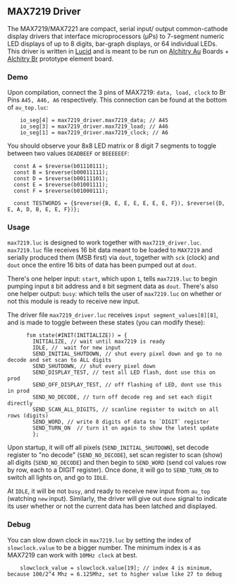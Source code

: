 ## MAX7219 Driver

The MAX7219/MAX7221 are compact, serial input/ output common-cathode display drivers that interface microprocessors (μPs) to 7-segment numeric LED displays of up to 8 digits, bar-graph displays, or 64 individual LEDs. This driver is written in [Lucid](https://alchitry.com/lucid) and is meant to be run on [Alchitry Au](https://www.sparkfun.com/products/16527) Boards + [Alchitry Br](https://www.sparkfun.com/products/16524) prototype element board.

### Demo

Upon compilation, connect the 3 pins of MAX7219: `data, load, clock` to Br Pins `A45, A46, A6` respectively. This connection can be found at the bottom of `au_top.luc`:

```
    io_seg[4] = max7219_driver.max7219_data; // A45
    io_seg[3] = max7219_driver.max7219_load; // A46
    io_seg[1] = max7219_driver.max7219_clock; // A6
```

You should observe your 8x8 LED matrix or 8 digit 7 segments to toggle between two values `DEADBEEF` or `BEEEEEEF`:

```
  const A = $reverse(b01110111);
  const B = $reverse(b00011111);
  const D = $reverse(b00111101);
  const E = $reverse(b01001111);
  const F = $reverse(b01000111);

  const TESTWORDS = {$reverse({B, E, E, E, E, E, E, F}), $reverse({D, E, A, D, B, E, E, F})};
```

### Usage

`max7219.luc` is designed to work together with `max7219_driver.luc`. `max7219.luc` file receives 16 bit data meant to be loaded to `MAX7219` and serially produced them (MSB first) via `dout`, together with `sck` (clock) and `dout` once the entire 16 bits of data has been pumped out at `dout`.

There's one helper input: `start`, which upon `1`, tells `max7219.luc` to begin pumping input `8` bit address and `8` bit segment data as `dout`.
There's also one helper output: `busy`: which tells the user of `max7219.luc` on whether or not this module is ready to receive new input.

The driver file `max7219_driver.luc` receives `input segment_values[8][8]`, and is made to toggle between these states (you can modify these):

```
      fsm state(#INIT(INITIALIZE)) = {
        INITIALIZE, // wait until max7219 is ready
        IDLE, //  wait for new input
        SEND_INITIAL_SHUTDOWN, // shut every pixel down and go to no decode and set scan to ALL digits
        SEND_SHUTDOWN, // shut every pixel down
        SEND_DISPLAY_TEST, // test all LED flash, dont use this on prod
        SEND_OFF_DISPLAY_TEST, // off flashing of LED, dont use this in prod
        SEND_NO_DECODE, // turn off decode reg and set each digit directly
        SEND_SCAN_ALL_DIGITS, // scanline register to switch on all rows (digits)
        SEND_WORD, // write 8 digits of data to `DIGIT` register
        SEND_TURN_ON  // turn it on again to show the latest update
        };
```

Upon startup, it will off all pixels (`SEND_INITIAL_SHUTDOWN`), set decode register to "no decode" (`SEND_NO_DECODE`), set scan register to scan (show) all digits (`SEND_NO_DECODE`) and then begin to `SEND_WORD` (send col values row by row, each to a DIGIT register). Once done, it will go to `SEND_TURN_ON` to switch all lights on, and go to `IDLE`.

At `IDLE`, it will be not `busy`, and ready to receive new input from `au_top` (watching `new` input). Similarly, the driver will give out `done` signal to indicate its user whether or not the current data has been latched and displayed.

### Debug

You can slow down clock in `max7219.luc` by setting the index of `slowclock.value` to be a bigger number. The minimum index is `4` as MAX7219 can work with `10MHz clock` at best.

```
    slowclock_value = slowclock.value[19]; // index 4 is minimum, because 100/2^4 Mhz = 6.125Mhz, set to higher value like 27 to debug
```
